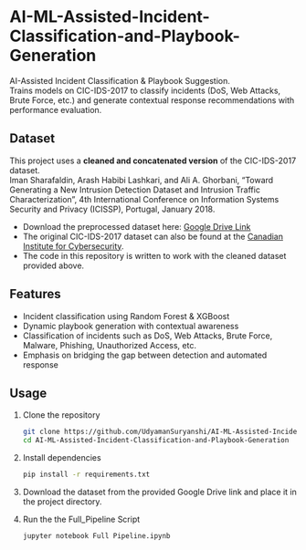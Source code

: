 # AI-ML-Assisted-Incident-Classification-and-Playbook-Generation

AI-Assisted Incident Classification & Playbook Suggestion.  
Trains models on CIC-IDS-2017 to classify incidents (DoS, Web Attacks, Brute Force, etc.) and generate contextual response recommendations with performance evaluation.

## Dataset
This project uses a **cleaned and concatenated version** of the CIC-IDS-2017 dataset.  
Iman Sharafaldin, Arash Habibi Lashkari, and Ali A. Ghorbani, “Toward Generating a New Intrusion Detection Dataset and Intrusion Traffic Characterization”, 4th International Conference on Information Systems Security and Privacy (ICISSP), Portugal, January 2018.

- Download the preprocessed dataset here: [Google Drive Link](https://drive.google.com/file/d/1V4f9KWXAQTBYLeQVTshIk_TXNWg_34cS/view?usp=drive_link)  
- The original CIC-IDS-2017 dataset can also be found at the [Canadian Institute for Cybersecurity](https://www.unb.ca/cic/datasets/ids-2017.html).  
- The code in this repository is written to work with the cleaned dataset provided above.

## Features
- Incident classification using Random Forest & XGBoost  
- Dynamic playbook generation with contextual awareness  
- Classification of incidents such as DoS, Web Attacks, Brute Force, Malware, Phishing, Unauthorized Access, etc.  
- Emphasis on bridging the gap between detection and automated response  

## Usage
1. Clone the repository  
   ```bash
   git clone https://github.com/UdyamanSuryanshi/AI-ML-Assisted-Incident-Classification-and-Playbook-Generation.git
   cd AI-ML-Assisted-Incident-Classification-and-Playbook-Generation

2. Install dependencies  
   ```bash
   pip install -r requirements.txt

3. Download the dataset from the provided Google Drive link and place it in the project directory.

4. Run the the Full_Pipeline Script 
   ```bash
   jupyter notebook Full Pipeline.ipynb


